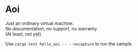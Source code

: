 # Aoi

Just an ordinary virtual machine.  
No documentation, no support, no warranty.  
(At least, not yet)

Use `cargo test hello_aoi -- --nocapture` to run the sample.